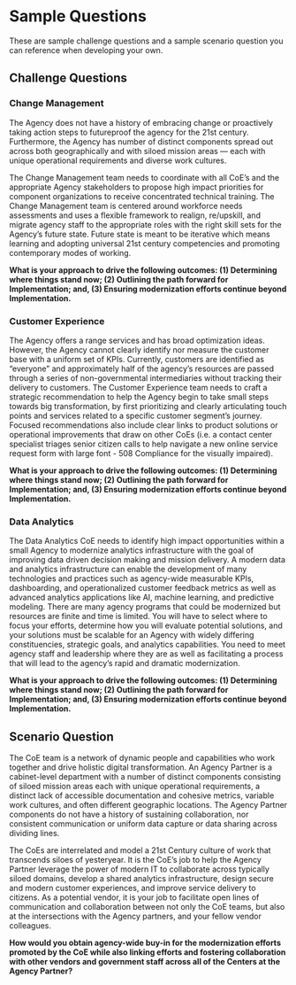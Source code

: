 # Sample Questions

These are sample challenge questions and a sample scenario question you can reference when developing your own.

## Challenge Questions

### Change Management

The Agency does not have a history of embracing change or proactively taking action steps to futureproof the agency for the 21st century. Furthermore, the Agency has number of distinct components spread out across both geographically and with siloed mission areas — each with unique operational requirements and diverse work cultures.

The Change Management team needs to coordinate with all CoE’s and the appropriate Agency stakeholders to propose high impact priorities for component organizations to receive concentrated technical training. The Change Management team is centered around workforce needs assessments and uses a flexible framework to realign, re/upskill, and migrate agency staff to the appropriate roles with the right skill sets for the Agency’s future state. Future state is meant to be iterative which means learning and adopting universal 21st century competencies and promoting contemporary modes of working.

**What is your approach to drive the following outcomes: (1) Determining where things stand now; (2) Outlining the path forward for Implementation; and, (3) Ensuring modernization efforts continue beyond Implementation.**

### Customer Experience

The Agency offers a range services and has broad optimization ideas. However, the Agency cannot clearly identify nor measure the customer base with a uniform set of KPIs. Currently, customers are identified as “everyone” and approximately half of the agency’s resources are passed through a series of non-governmental intermediaries without tracking their delivery to customers. The Customer Experience team needs to craft a strategic recommendation to help the Agency begin to take small steps towards big transformation, by first prioritizing and clearly articulating touch points and services related to a specific customer segment’s journey. Focused recommendations also include clear links to product solutions or operational improvements that draw on other CoEs (i.e. a contact center specialist triages senior citizen calls to help navigate a new online service request form with large font - 508 Compliance for the visually impaired).

**What is your approach to drive the following outcomes: (1) Determining where things stand now; (2) Outlining the path forward for Implementation; and, (3) Ensuring modernization efforts continue beyond Implementation.**

### Data Analytics

The Data Analytics CoE needs to identify high impact opportunities within a small Agency to modernize analytics infrastructure with the goal of improving data driven decision making and mission delivery. A modern data and analytics infrastructure can enable the development of many technologies and practices such as agency-wide measurable KPIs, dashboarding, and operationalized customer feedback metrics as well as advanced analytics applications like AI, machine learning, and predictive modeling. There are many agency programs that could be modernized but resources are finite and time is limited. You will have to select where to focus your efforts, determine how you will evaluate potential solutions, and your solutions must be scalable for an Agency with widely differing constituencies, strategic goals, and analytics capabilities. You need to meet agency staff and leadership where they are as well as facilitating a process that will lead to the agency’s rapid and dramatic modernization.

**What is your approach to drive the following outcomes: (1) Determining where things stand now; (2) Outlining the path forward for Implementation; and, (3) Ensuring modernization efforts continue beyond Implementation.**

## Scenario Question

The CoE team is a network of dynamic people and capabilities who work together and drive holistic digital transformation. An Agency Partner is a cabinet-level department with a number of distinct components consisting of siloed mission areas each with unique operational requirements, a distinct lack of accessible documentation and cohesive metrics, variable work cultures, and often different geographic locations. The Agency Partner components do not have a history of sustaining collaboration, nor consistent communication or uniform data capture or data sharing across dividing lines.

The CoEs are interrelated and model a 21st Century culture of work that transcends siloes of yesteryear. It is the CoE’s job to help the Agency Partner leverage the power of modern IT to collaborate across typically siloed domains, develop a shared analytics infrastructure, design secure and modern customer experiences, and improve service delivery to citizens. As a potential vendor, it is your job to facilitate open lines of communication and collaboration between not only the CoE teams, but also at the intersections with the Agency partners, and your fellow vendor colleagues.

**How would you obtain agency-wide buy-in for the modernization efforts promoted by the CoE while also linking efforts and fostering collaboration with other vendors and government staff across all of the Centers at the Agency Partner?**
